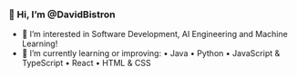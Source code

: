 ### 👋 Hi, I’m @DavidBistron
- 👀 I’m interested in Software Development, AI Engineering and Machine Learning!
- 🌱 I’m currently learning or improving:
      • Java
      • Python
      • JavaScript & TypeScript
      • React
      • HTML & CSS

<!---
DavidBistron/DavidBistron is a ✨ special ✨ repository because its `README.md` (this file) appears on your GitHub profile.
You can click the Preview link to take a look at your changes.
--->
